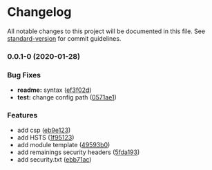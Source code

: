 # Changelog

All notable changes to this project will be documented in this file. See [standard-version](https://github.com/conventional-changelog/standard-version) for commit guidelines.

### 0.0.1-0 (2020-01-28)


### Bug Fixes

* **readme:** syntax ([ef3f02d](https://github.com/dansmaculotte/nuxt-security/commit/ef3f02d))
* **test:** change config path ([0571ae1](https://github.com/dansmaculotte/nuxt-security/commit/0571ae1))


### Features

* add csp ([eb9e123](https://github.com/dansmaculotte/nuxt-security/commit/eb9e123))
* add HSTS ([1f95123](https://github.com/dansmaculotte/nuxt-security/commit/1f95123))
* add module template ([49593b0](https://github.com/dansmaculotte/nuxt-security/commit/49593b0))
* add remainings security headers ([5fda193](https://github.com/dansmaculotte/nuxt-security/commit/5fda193))
* add security.txt ([ebb71ac](https://github.com/dansmaculotte/nuxt-security/commit/ebb71ac))
